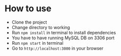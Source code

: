 # How to use

- Clone the project
- Change directory to working
- Run `npm install` in terminal to install dependencies
- You have to have running MySQL DB on 3306 port
- Run `npm start` in terminal
- Go to `http://localhost:3000` in your browser